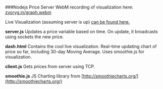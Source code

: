 ###Nodejs Price Server
WebM recording of visualization here: [zvoryg.in/graph.webm](http://zvoryg.in/graph.webm)

Live Visualization (assuming server is up) [can be found here.](http://zvoryg.in/nodeServer/)

__server.js__ Updates a price variable based on time. On update, it broadcasts using sockets the new price.

__dash.html__ Contains the cool live visualization. Real-time updating chart of price so far, including 30-day Moving Average. Uses smoothie.js for visualization.

__client.js__ Gets prices from server using TCP.

__smoothie.js__ JS Charting library from [http://smoothiecharts.org/](http://smoothiecharts.org/)


